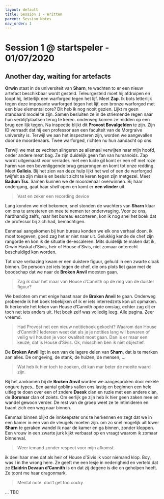 ```yaml
---
layout: default
title: Session 1 - Written
parent: Session Notes
nav_order: 1
---
```

# Session 1 @ startspeler - 01/07/2020

## Another day, waiting for artefacts

**Orwin** staat in de universiteit van **Sharn**, te wachten to er een nieuw artefact beschikbaar wordt gesteld.
Teleurgesteld moet hij afdruipen en loopt hij, letterlijk een warforged tegen het lijf. Meet **Zap**. Ik bots letterlijk tegen deze imposante warforged tegen het lijf, een bronze warforged met een blue elemental core? Dit heb ik nog nooit gezien. Lijkt m geen standaard model te zijn.
Samen besluiten ze in de striemende regen naar hun verblijfplaatsen terug te keren.
onderweg komen ze midden op een brug een lijk tegen.
Na inspectie blijkt dit **Provost Bovalgelden** te zijn.
Zijn ID verraadt dat hij een professor aan een faculteit van de Morgraive university is.
Terwijl we aan het inspecteren zijn, worden we aangevallen door de moordenaars. Twee warforged, richten nu hun aandacht op ons.

Terwijl we met ze vechten slingeren ze allemaal verwijten naar mijn hoofd, onder andere meat bag. Ze zijn duidelijk geen fan van humanoids. Zap wordt uitgemaakt voor verrader.
met een luide gil komt er een elf met roze haren van een bovenliggende brug gesprongen en komt tot onze redding. Meet **Galleia**.
Bij het zien van deze hulp lijkt het wel of een de warforged twijfelt aa zijn missie en besluit zicht te keren tegen zijn metgezel. Meet **Badum Tss**.
Samen kunnen we de moordenaar overwinnen.
Bij haar ondergang, gaat haar *shell* open en komt er **een vlinder** uit.

> Vast en zeker een recording device

Lang konden we niet bekomen, snel stonden de wachters van **Sharn** klaar om ons te arresteren en mee te nemen ter ondervraging. Voor ze ons, hardhandig zelfs, naar het bureau escorteren, kon ik nog snel het boek dat de professor bij zich had, bemachtigen.

Eenmaal aangekomen bij hun bureau konden we elk ons verhaal doen, ik moet toegeven, goed zag het er niet naar uit.
Gelukkig kende de chef zijn rangorde en kon ik de situatie de-escaleren. Mits duidelijk te maken dat ik, Orwin Haskal d’Sivis, heir of House d’Sivis, niet zomaar onterecht beschuldigd kon worden.

Tot onze verbazing kwam er een duistere figuur, gehuld in een zwarte cloak binnen. De persoon zei iets tegen de chef, die ons plots liet gaan met de boodschap dat we naar de **Broken Anvil** moesten gaan.

> Zag ik daar het maar van House d’Cannith op de ring van de duister figuur?

We besloten om met enige haast naar de **Broken Anvil** te gaan. Onderweg probeerde ik het boek tebekijken of ik er iets interredznts kon uit opmaken. Ik herkende het teken van House d’Cannith opde omslag, echter zag dit er toch net iets anders uit.
Het boek zelf was volledig leeg. Alle pagina. Zeer vreemd.

> Had Provost net een nieuw notitieboek gekocht? Waarom dan House d’Cannith? Iedereen weet dat als je je notities lang wil bewaren of veilig wil houden je voor kwaliteit moet gaan. Dan is er maar een keuze, dat is House d’Sivis. Ok, misschien ben ik niet objectief.

De **Broken Anvil** ligt in een van de lagere delen van **Sharn**, dat is te merken aan alles. De omgeving, de stank, de huizen, de mensen, ...

> Wat heb ik hier toch te zoeken, dit kan mar beter de moeite waard zijn.

Bij het aankomen bij de **Broken Anvil** worden we aangesproken door enkele ongure types.. Een aantal goblins vallen ons lastig en beginnen een hele uitleg te doen over een of zndere **Daesk** clan en ruzie met een andere clan, de **Boromar** clan of zoiets. Om eerlijk ge zijn heb ik hier geen zaken mee en wandel gewoon verder. De rest van de groep weet ze te intimideren en baant zich een weg naar binnen.

Eenmaal binnen blijkt de innkeepster ons te herkennen en zegt dat we in een kamer in een van de vleugels moeten zijn. om zo snel mogelijk uit lower **Sharn** te geraken wandel ik naar de kamer en ga binnen, zonder kloppen.
Een vrouw in een zwarte jurk kijkt verbaast op en vraagt waarom ik zomaar binnenval.

> Weer iemand zonder respect voor mijn afkomst.

ik deel haar mee dat als heir of House d’Sivis ik voor niemand klop.
Boy, was I in the wrong here. Ze geeft me een lesje in nederigheid en verteld dat ze **Elaidrin Devaun d’Cannith** is en dat zij degene is die on geholpen heeft. Ze toont me haar dragonmark.

> Mental note: don’t get too cocky

... TBC
